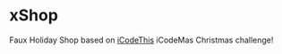 # xShop
Faux Holiday Shop based on <a href="https://icodethis.com" alt="">iCodeThis</a> iCodeMas Christmas challenge!
